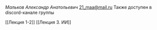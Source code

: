 *Мальков Александр Анатольевич*
21_maa@mail.ru
Также доступен в discord-канале группы

[[Лекция 1-2]]
[[Лекция 3. ИИ]]
